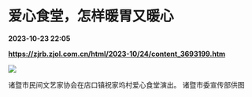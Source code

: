 # 爱心食堂，怎样暖胃又暖心

**2023-10-23 22:05**

**https://zjrb.zjol.com.cn/html/2023-10/24/content_3693199.htm**

![](https://zjrb.zjol.com.cn/images/2023-10/24/zjrb2023102400006v01b010.jpg)

诸暨市民间文艺家协会在店口镇祝家坞村爱心食堂演出。 诸暨市委宣传部供图